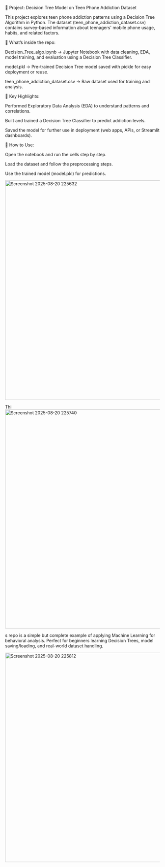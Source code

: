 📌 Project: Decision Tree Model on Teen Phone Addiction Dataset

This project explores teen phone addiction patterns using a Decision Tree Algorithm in Python. The dataset (teen_phone_addiction_dataset.csv) contains survey-based information about teenagers' mobile phone usage, habits, and related factors.

🔹 What’s inside the repo:

Decision_Tree_algo.ipynb → Jupyter Notebook with data cleaning, EDA, model training, and evaluation using a Decision Tree Classifier.

model.pkl → Pre-trained Decision Tree model saved with pickle for easy deployment or reuse.

teen_phone_addiction_dataset.csv → Raw dataset used for training and analysis.

🔹 Key Highlights:

Performed Exploratory Data Analysis (EDA) to understand patterns and correlations.

Built and trained a Decision Tree Classifier to predict addiction levels.

Saved the model for further use in deployment (web apps, APIs, or Streamlit dashboards).

🚀 How to Use:

Open the notebook and run the cells step by step.

Load the dataset and follow the preprocessing steps.

Use the trained model (model.pkl) for predictions.


<img width="1378" height="713" alt="Screenshot 2025-08-20 225632" src="https://github.com/user-attachments/assets/aec05bfe-d630-4e11-8a5f-64da6bee1a6a" />



Thi<img width="1096" height="711" alt="Screenshot 2025-08-20 225740" src="https://github.com/user-attachments/assets/9edbb32c-ce0a-417e-82d7-f2c0b500171c" />

s repo is a simple but complete example of applying Machine Learning for behavioral analysis. Perfect for beginners learning Decision Trees, model saving/loading, and real-world dataset handling.


<img width="710" height="680" alt="Screenshot 2025-08-20 225812" src="https://github.com/user-attachments/assets/7d06ad3e-c602-400e-aef2-5983bb30dee4" />
